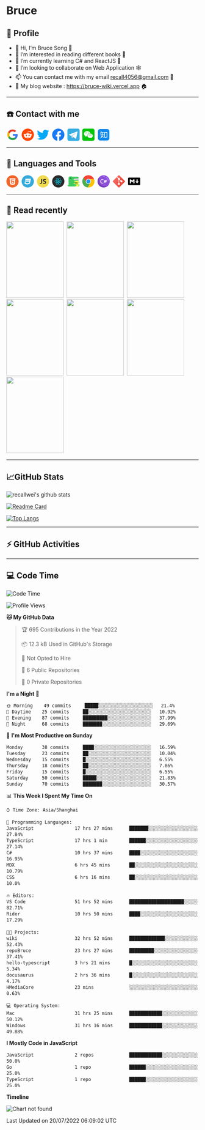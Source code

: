 # Bruce

## 🦁️ Profile

- 👋 Hi, I’m Bruce Song 🦁️
- 👀 I’m interested in reading different books 📖
- 🌱 I’m currently learning C# and ReactJS 🚀
- 💞️ I’m looking to collaborate on Web Application 🕸️
- 📫 You can contact me with my email recall4056@gmail.com 📮
- 📖 My blog website : https://bruce-wiki.vercel.app 🏠

---

## ☎️ Contact with me

<img height="32" width="32" src="/img/google.png"/>&nbsp;
<img height="32" width="32" src="/img/reddit.png"/>&nbsp;
<img height="32" width="32" src="/img/twitter.png"/>&nbsp;
<img height="32" width="32" src="/img/facebook.png"/>&nbsp;
<a href="https://t.me/recallwei" target="_blank" rel="noreferrer noopener"><img height="32" width="32" src="/img/telegram.png"/></a>&nbsp;
<img height="32" width="32" src="/img/wechat.png"/>&nbsp;
<img height="32" width="32" src="/img/zhihu.png"/>&nbsp;

---

## 🚀 Languages and Tools

<a href="https://bruce-wiki.vercel.app/docs/html" target="_blank" rel="noreferrer noopener"><img height="32" width="32" src="/img/html.png"/></a>&nbsp;
<a href="https://bruce-wiki.vercel.app/docs/css" target="_blank" rel="noreferrer noopener"><img height="32" width="32" src="/img/css.png"/></a>&nbsp;
<a href="https://bruce-wiki.vercel.app/docs/javascript" target="_blank" rel="noreferrer noopener"><img height="32" width="32" src="/img/javascript.png"/></a>&nbsp;
<a href="https://bruce-wiki.vercel.app/docs/react" target="_blank" rel="noreferrer noopener"><img height="32" width="32" src="/img/react.png"/></a>&nbsp;
<a href="https://bruce-wiki.vercel.app/docs/docusaurus" target="_blank" rel="noreferrer noopener"><img height="32" width="32" src="/img/docusaurus.png"/></a>&nbsp;
<img height="32" width="32" src="/img/chrome.png"/>&nbsp;
<a href="https://bruce-wiki.vercel.app/docs/csharp" target="_blank" rel="noreferrer noopener"><img height="32" width="32" src="/img/csharp.png"/></a>&nbsp;
<img height="32" width="32" src="/img/git.png"/>&nbsp;
<a href="https://bruce-wiki.vercel.app/docs/markdown" target="_blank" rel="noreferrer noopener"><img height="32" width="32" src="/img/markdown.png"/></a>&nbsp;

---

## 📖 Read recently

<img height="200" width="150" src="https://img9.doubanio.com/view/subject/s/public/s27283822.jpg"/>&nbsp;
<img height="200" width="150" src="https://img9.doubanio.com/view/subject/l/public/s33524212.jpg"/>&nbsp;
<img height="200" width="150" src="https://img9.doubanio.com/view/subject/m/public/s33460221.jpg"/>&nbsp;
<img height="200" width="150" src="https://img3.doubanio.com/view/subject/l/public/s8958650.jpg"/>&nbsp;
<img height="200" width="150" src="https://img9.doubanio.com/view/subject/l/public/s33703494.jpg"/>&nbsp;
<img height="200" width="150" src="https://img3.doubanio.com/view/subject/l/public/s29820180.jpg"/>&nbsp;
<img height="200" width="150" src="https://img9.doubanio.com/view/subject/l/public/s11329547.jpg"/>&nbsp;

---

## 📈GitHub Stats

![recallwei's github stats](https://github-readme-stats.vercel.app/api?username=recallwei&show_icons=true&theme=dracula&count_private=true&include_all_commits)

<!---
repository 卡片
--->

[![Readme Card](https://github-readme-stats.vercel.app/api/pin/?username=recallwei&repo=recallwei&theme=dracula)](https://github.com/recallwei/daily)

<!---
repository 常用语言 layout=compact（紧凑布局）
--->

[![Top Langs](https://github-readme-stats.vercel.app/api/top-langs/?username=recallwei&layout=compact&theme=dracula)](https://github.com/recallwei/daily)

---

## ⚡️ GitHub Activities

<!--START_SECTION:activity-->

<!--END_SECTION:activity-->

---

## 💻 Code Time

<!--START_SECTION:waka-->
![Code Time](http://img.shields.io/badge/Code%20Time-0%20secs-blue)

![Profile Views](http://img.shields.io/badge/Profile%20Views-11-blue)

**🐱 My GitHub Data** 

> 🏆 695 Contributions in the Year 2022
 > 
> 📦 12.3 kB Used in GitHub's Storage 
 > 
> 🚫 Not Opted to Hire
 > 
> 📜 6 Public Repositories 
 > 
> 🔑 0 Private Repositories  
 > 
**I'm a Night 🦉** 

```text
🌞 Morning    49 commits     █████░░░░░░░░░░░░░░░░░░░░   21.4% 
🌆 Daytime    25 commits     ██░░░░░░░░░░░░░░░░░░░░░░░   10.92% 
🌃 Evening    87 commits     █████████░░░░░░░░░░░░░░░░   37.99% 
🌙 Night      68 commits     ███████░░░░░░░░░░░░░░░░░░   29.69%

```
📅 **I'm Most Productive on Sunday** 

```text
Monday       38 commits     ████░░░░░░░░░░░░░░░░░░░░░   16.59% 
Tuesday      23 commits     ██░░░░░░░░░░░░░░░░░░░░░░░   10.04% 
Wednesday    15 commits     █░░░░░░░░░░░░░░░░░░░░░░░░   6.55% 
Thursday     18 commits     ██░░░░░░░░░░░░░░░░░░░░░░░   7.86% 
Friday       15 commits     █░░░░░░░░░░░░░░░░░░░░░░░░   6.55% 
Saturday     50 commits     █████░░░░░░░░░░░░░░░░░░░░   21.83% 
Sunday       70 commits     ███████░░░░░░░░░░░░░░░░░░   30.57%

```


📊 **This Week I Spent My Time On** 

```text
⌚︎ Time Zone: Asia/Shanghai

💬 Programming Languages: 
JavaScript               17 hrs 27 mins      ███████░░░░░░░░░░░░░░░░░░   27.84% 
TypeScript               17 hrs 1 min        ██████░░░░░░░░░░░░░░░░░░░   27.14% 
C#                       10 hrs 37 mins      ████░░░░░░░░░░░░░░░░░░░░░   16.95% 
MDX                      6 hrs 45 mins       ██░░░░░░░░░░░░░░░░░░░░░░░   10.79% 
CSS                      6 hrs 16 mins       ██░░░░░░░░░░░░░░░░░░░░░░░   10.0%

🔥 Editors: 
VS Code                  51 hrs 52 mins      ████████████████████░░░░░   82.71% 
Rider                    10 hrs 50 mins      ████░░░░░░░░░░░░░░░░░░░░░   17.29%

🐱‍💻 Projects: 
wiki                     32 hrs 52 mins      █████████████░░░░░░░░░░░░   52.43% 
repoBruce                23 hrs 27 mins      █████████░░░░░░░░░░░░░░░░   37.41% 
hello-typescript         3 hrs 21 mins       █░░░░░░░░░░░░░░░░░░░░░░░░   5.34% 
docusaurus               2 hrs 36 mins       █░░░░░░░░░░░░░░░░░░░░░░░░   4.17% 
HMediaCore               23 mins             ░░░░░░░░░░░░░░░░░░░░░░░░░   0.63%

💻 Operating System: 
Mac                      31 hrs 25 mins      ████████████░░░░░░░░░░░░░   50.12% 
Windows                  31 hrs 16 mins      ████████████░░░░░░░░░░░░░   49.88%

```

**I Mostly Code in JavaScript** 

```text
JavaScript               2 repos             ████████████░░░░░░░░░░░░░   50.0% 
Go                       1 repo              ██████░░░░░░░░░░░░░░░░░░░   25.0% 
TypeScript               1 repo              ██████░░░░░░░░░░░░░░░░░░░   25.0%

```


**Timeline**

![Chart not found](https://raw.githubusercontent.com/recallwei/recallwei/main/charts/bar_graph.png) 


 Last Updated on 20/07/2022 06:09:02 UTC
<!--END_SECTION:waka-->
<!---
recallwei/recallwei is a ✨ special ✨ repository because its `README.md` (this file) appears on your GitHub profile.
You can click the Preview link to take a look at your changes.
--->
